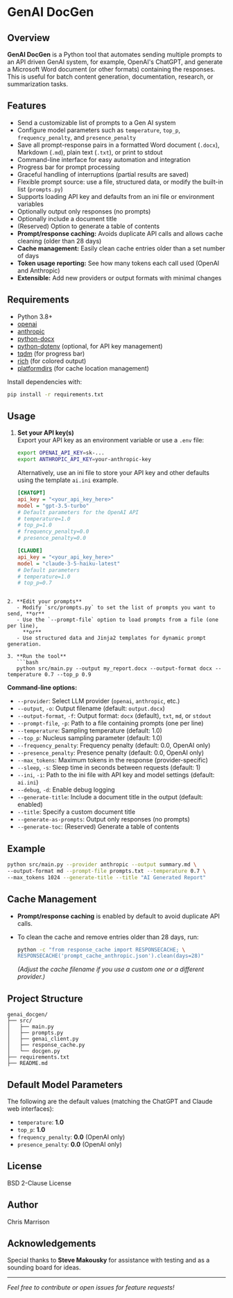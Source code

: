 # GenAI DocGen

## Overview

**GenAI DocGen** is a Python tool that automates sending multiple prompts to 
an API driven GenAI system, for example, OpenAI's ChatGPT, and generate a 
Microsoft Word document (or other formats) containing the responses. This is 
useful for batch content generation, documentation, research, or summarization 
tasks.

## Features

- Send a customizable list of prompts to a Gen AI system 
- Configure model parameters such as `temperature`, `top_p`, `frequency_penalty`, and `presence_penalty`
- Save all prompt-response pairs in a formatted Word document (`.docx`), Markdown (`.md`), plain text (`.txt`), or print to stdout
- Command-line interface for easy automation and integration
- Progress bar for prompt processing
- Graceful handling of interruptions (partial results are saved)
- Flexible prompt source: use a file, structured data, or modify the built-in
  list (`prompts.py`)
- Supports loading API key and defaults from an ini file or environment
  variables
- Optionally output only responses (no prompts)
- Optionally include a document title
- (Reserved) Option to generate a table of contents
- **Prompt/response caching:** Avoids duplicate API calls and allows cache
  cleaning (older than 28 days)
- **Cache management:** Easily clean cache entries older than a set number of
  days
- **Token usage reporting:** See how many tokens each call used (OpenAI and
  Anthropic)
- **Extensible:** Add new providers or output formats with minimal changes

## Requirements

- Python 3.8+
- [openai](https://pypi.org/project/openai/)
- [anthropic](https://pypi.org/project/anthropic/)
- [python-docx](https://python-docx.readthedocs.io/en/latest/)
- [python-dotenv](https://pypi.org/project/python-dotenv/) (optional, for API
  key management)
- [tqdm](https://pypi.org/project/tqdm/) (for progress bar)
- [rich](https://pypi.org/project/rich/) (for colored output)
- [platformdirs](https://pypi.org/project/platformdirs/) (for cache location
  management)

Install dependencies with:

```bash
pip install -r requirements.txt
```

## Usage

1. **Set your API key(s)**  
   Export your API key as an environment variable or use a `.env` file:
   ```bash
   export OPENAI_API_KEY=sk-...
   export ANTHROPIC_API_KEY=your-anthropic-key
   ```

   Alternatively, use an ini file to store your API key and other defaults
   using the template `ai.ini` example.

     ```ini
   [CHATGPT]
   api_key = "<your_api_key_here>"
   model = "gpt-3.5-turbo"
   # Default parameters for the OpenAI API
   # temperature=1.0
   # top_p=1.0
   # frequency_penalty=0.0
   # presence_penalty=0.0

   [CLAUDE]
   api_key = "<your_api_key_here>"
   model = "claude-3-5-haiku-latest"
   # Default parameters
   # temperature=1.0
   # top_p=0.7
```

2. **Edit your prompts**  
   - Modify `src/prompts.py` to set the list of prompts you want to send, **or**
   - Use the `--prompt-file` option to load prompts from a file (one per line),
     **or**
   - Use structured data and Jinja2 templates for dynamic prompt generation.

3. **Run the tool**  
   ```bash
   python src/main.py --output my_report.docx --output-format docx --temperature 0.7 --top_p 0.9
   ```

   **Command-line options:**
   - `--provider`: Select LLM provider (`openai`, `anthropic`, etc.)
   - `--output`, `-o`: Output filename (default: `output.docx`)
   - `--output-format`, `-f`: Output format: `docx` (default), `txt`, `md`, or
     `stdout`
   - `--prompt-file`, `-p`: Path to a file containing prompts (one per line)
   - `--temperature`: Sampling temperature (default: 1.0)
   - `--top_p`: Nucleus sampling parameter (default: 1.0)
   - `--frequency_penalty`: Frequency penalty (default: 0.0, OpenAI only)
   - `--presence_penalty`: Presence penalty (default: 0.0, OpenAI only)
   - `--max_tokens`: Maximum tokens in the response (provider-specific)
   - `--sleep`, `-s`: Sleep time in seconds between requests (default: 1)
   - `--ini`, `-i`: Path to the ini file with API key and model settings
     (default: `ai.ini`)
   - `--debug`, `-d`: Enable debug logging
   - `--generate-title`: Include a document title in the output (default:
     enabled)
   - `--title`: Specify a custom document title
   - `--generate-as-prompts`: Output only responses (no prompts)
   - `--generate-toc`: (Reserved) Generate a table of contents

## Example

```bash
python src/main.py --provider anthropic --output summary.md \
--output-format md --prompt-file prompts.txt --temperature 0.7 \
--max_tokens 1024 --generate-title --title "AI Generated Report"
```

## Cache Management

- **Prompt/response caching** is enabled by default to avoid duplicate API
  calls.
- To clean the cache and remove entries older than 28 days, run:

  ```bash
  python -c "from response_cache import RESPONSECACHE; \
  RESPONSECACHE('prompt_cache_anthropic.json').clean(days=28)"
  ```

  *(Adjust the cache filename if you use a custom one or a different
  provider.)*

## Project Structure

```
genai_docgen/
├── src/
│   ├── main.py
│   ├── prompts.py
│   ├── genai_client.py
│   ├── response_cache.py
│   └── docgen.py
├── requirements.txt
├── README.md
```

## Default Model Parameters

The following are the default values (matching the ChatGPT and Claude web
interfaces):

- `temperature`: **1.0**
- `top_p`: **1.0**
- `frequency_penalty`: **0.0** (OpenAI only)
- `presence_penalty`: **0.0** (OpenAI only)

## License

BSD 2-Clause License

## Author

Chris Marrison

## Acknowledgements

Special thanks to **Steve Makousky** for assistance with testing and as a
sounding board for ideas.

---

*Feel free to contribute or open issues for feature requests!*

